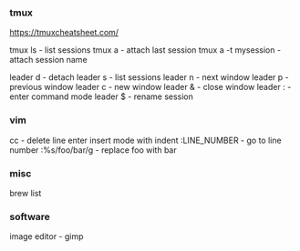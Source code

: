 ### tmux
https://tmuxcheatsheet.com/

tmux ls - list sessions
tmux a - attach last session
tmux a -t mysession - attach session name

leader d - detach
leader s - list sessions
leader n - next window
leader p - previous window
leader c - new window
leader & - close window
leader : - enter command mode
leader $ - rename session

### vim
cc - delete line enter insert mode with indent
:LINE_NUMBER - go to line number
:%s/foo/bar/g - replace foo with bar

### misc
brew list

### software
image editor - gimp
